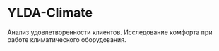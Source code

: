 # YLDA-Climate
 
Анализ удовлетворенности клиентов. Исследование комфорта при работе климатического оборудования.